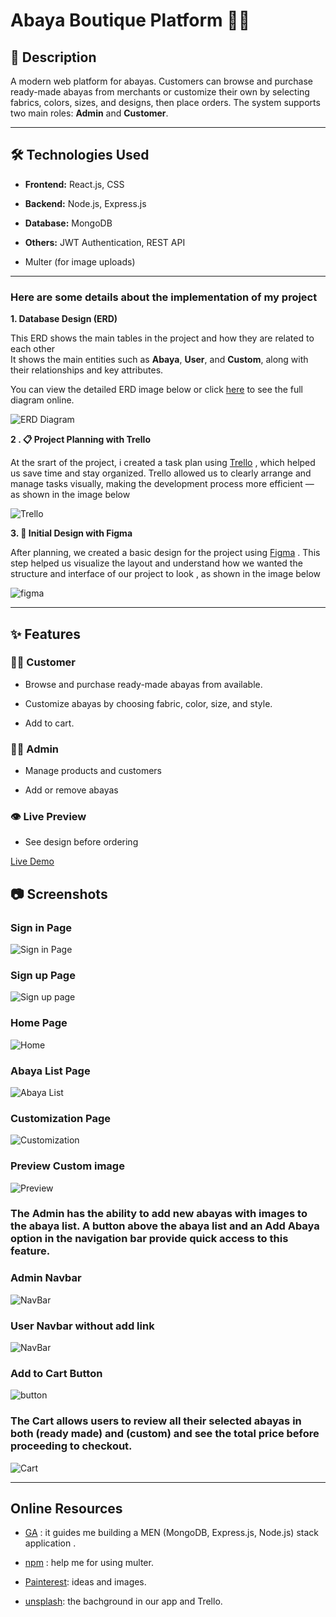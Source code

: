 # Abaya Boutique Platform 🧵👗

## 📌 Description
A modern web platform for abayas. Customers can browse and purchase ready-made abayas from merchants or customize their own by selecting fabrics, colors, sizes, and designs, then place orders. The system supports two main roles: **Admin** and **Customer**.

---

## 🛠 Technologies Used
- **Frontend:** React.js,  CSS
- **Backend:** Node.js, Express.js
- **Database:** MongoDB
- **Others:** JWT Authentication, REST API

- Multer (for image uploads)
---


### Here are some details about the implementation of my project


**1. Database Design (ERD)**

This ERD shows the main tables in the project and how they are related to each other  
It shows the main entities such as **Abaya**, **User**, and **Custom**, along with their relationships and key attributes.

You can view the detailed ERD image below or click [here](https://lucid.app/lucidchart/53779120-5de1-41f2-bb80-0602a8f42976/edit?viewport_loc=-1013%2C-115%2C1505%2C811%2C0_0&invitationId=inv_0dd27076-da55-46ac-bed3-4ef75466cb15) to see the full diagram online.

![ERD Diagram](./screenshots/ERD.png)


**2 . 📋 Project Planning with Trello**

At the srart of the project, i created a task plan using [Trello](https://trello.com/b/hMG32qiy/abaya-project) , which helped us save time and stay organized.
Trello allowed us to clearly arrange and manage tasks visually, making the development process more efficient — as shown in the image below

 ![Trello](./screenshots/trello.png)

**3. 🎨 Initial Design with Figma**

After planning, we created a basic design for the project using [Figma](https://www.figma.com/design/3mm4P1kGuKzHKULug1eDOz/Abaya-Boutiqe?node-id=0-1&p=f&t=QyfiFFGWSt4DS2WK-0) .
This step helped us visualize the layout and understand how we wanted the structure and interface of our project to look , as shown in the image below


 ![figma](./screenshots/figma.png)




---
## ✨ Features

### 👩‍🦰 Customer
- Browse and purchase ready-made abayas from available.

- Customize abayas by choosing fabric, color, size, and style.

- Add to cart.
 

### 👩‍💼 Admin
- Manage products and customers 

- Add or remove abayas  

### 👁 Live Preview
- See design before ordering  


[Live Demo](https://)

## 📷 Screenshots

### Sign in Page
![Sign in Page](./screenshots/signIn.png)

### Sign up Page
![Sign up page](./screenshots/signUp.png)

### Home Page
![Home](./screenshots/home.png)

### Abaya List Page
![Abaya List](./screenshots/abayaList.png)


### Customization Page
![Customization](screenshots/customForm.png)

### Preview Custom image
![Preview](screenshots/preview.png)


### The Admin has the ability to add new abayas with images to the abaya list. A button above the abaya list and an Add Abaya option in the navigation bar provide quick access to this feature.


### Admin Navbar
![NavBar](screenshots/adminNav.png)


### User Navbar without add link
![NavBar](screenshots/userNav.png)


### Add to Cart Button  
![button](screenshots/addToCart.png)


### The Cart allows users to review all their selected abayas in both (ready made) and (custom) and see the total price before proceeding to checkout.
![Cart](screenshots/cart.png)


---


## Online Resources

 * [GA](https://generalassembly.instructure.com/) :  it guides me building a MEN (MongoDB, Express.js, Node.js) stack application .
 
 * [npm](https://www.npmjs.com/package/multer) : help me for using multer.

 * [Painterest](https://www.pinterest.com/): ideas and images.

 * [unsplash](https://unsplash.com/photos/a-close-up-of-a-white-sheet-on-a-bed-llpJbIBhhgc): the  bachground in our app and Trello.
